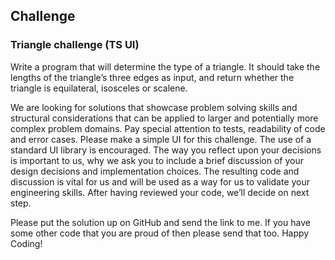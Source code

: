 ## Challenge

### Triangle challenge (TS UI)

Write a program that will determine the type of a triangle. It should take the lengths of the triangle’s three edges as input, and return whether the triangle is equilateral, isosceles or scalene.

We are looking for solutions that showcase problem solving skills and structural considerations that can be applied to larger and potentially more complex problem domains. Pay special attention to tests, readability of code and error cases.
Please make a simple UI for this challenge. The use of a standard UI library is encouraged.
The way you reflect upon your decisions is important to us, why we ask you to include a brief discussion of your design decisions and implementation choices.
The resulting code and discussion is vital for us and will be used as a way for us to validate your engineering skills. After having reviewed your code, we’ll decide on next step.

Please put the solution up on GitHub and send the link to me. If you have some other code that you are proud of then please send that too. Happy Coding!
